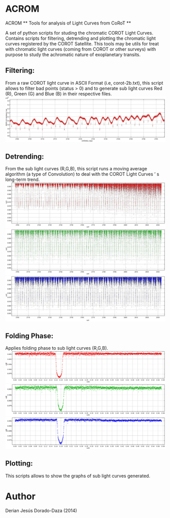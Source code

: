 # ACROM

ACROM
** Tools for analysis of Light Curves from CoRoT **


A set of python scripts for studing the chromatic COROT Light Curves.
Contains scripts for filtering, detrending and plotting  the chromatic light curves registered by the COROT Satellite.
This tools may be utils for treat with chromatic light curves (coming from COROT or other surveys) with purpose to study the  achromatic nature of exoplanetary transits.

## Filtering:
From a raw COROT light curve in ASCII Format (i.e, corot-2b.txt), this script allows to filter bad points (status > 0) and to generate sub light curves Red (R), Green (G) and Blue (B) in their respective files.
<img src="img/Corot 2b_raw.jpg" width="600" />

## Detrending: 
From the sub light curves (R,G,B), this script runs a moving average algorithm  (a type of Convolution) to deal  with the COROT Light Curves ’ s long-term trend.
![](img/R_LC_FilteredDetrend.jpg)
![](img/G_LC_FilteredDetrend.jpg)
![](img/B_LC_FilteredDetrend.jpg)

## Folding Phase: 
Applies folding phase to sub light curves (R,G,B).
![](img/R_LC_FilteredDetrendedFoldingPhase.png)
![](img/G_LC_FilteredDetrendedFoldingPhase.png)
![](img/B_LC_FilteredDetrendedFoldingPhase.png)

## Plotting: 
This scripts allows to show the graphs of sub light curves generated.


# Author

Derian Jesús Dorado-Daza (2014)
